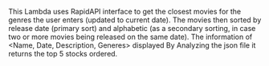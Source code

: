 This Lambda uses RapidAPI interface to get the closest movies for the genres the user enters (updated to current date). 
The movies then sorted by release date (primary sort) and alphabetic 
(as a secondary sorting, in case two or more movies being released on the same date). 
The information of <Name, Date, Description, Generes> displayed By Analyzing the json file it returns the top 5 stocks ordered.
